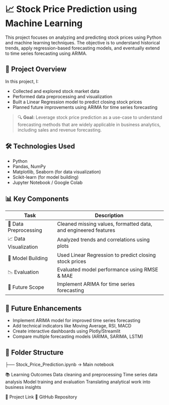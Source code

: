 # 📈 Stock Price Prediction using Machine Learning

This project focuses on analyzing and predicting stock prices using Python and machine learning techniques. The objective is to understand historical trends, apply regression-based forecasting models, and eventually extend to time series forecasting using ARIMA.

## 📂 Project Overview

In this project, I:
- Collected and explored stock market data
- Performed data preprocessing and visualization
- Built a Linear Regression model to predict closing stock prices
- Planned future improvements using ARIMA for time series forecasting

> 🔍 **Goal:** Leverage stock price prediction as a use-case to understand forecasting methods that are widely applicable in business analytics, including sales and revenue forecasting.

## 🛠️ Technologies Used
- Python  
- Pandas, NumPy  
- Matplotlib, Seaborn (for data visualization)  
- Scikit-learn (for model building)  
- Jupyter Notebook / Google Colab

## 📊 Key Components

| Task | Description |
|------|-------------|
| 📁 Data Preprocessing | Cleaned missing values, formatted data, and engineered features |
| 📈 Data Visualization | Analyzed trends and correlations using plots |
| 🔮 Model Building | Used Linear Regression to predict closing stock prices |
| 📉 Evaluation | Evaluated model performance using RMSE & MAE |
| 🧠 Future Scope | Implement ARIMA for time series forecasting |

## 📌 Future Enhancements
- Implement ARIMA model for improved time series forecasting  
- Add technical indicators like Moving Average, RSI, MACD  
- Create interactive dashboards using Plotly/Streamlit  
- Compare multiple forecasting models (ARIMA, SARIMA, LSTM)

## 📁 Folder Structure
├── Stock_Price_Prediction.ipynb → Main notebook

📚 Learning Outcomes
Data cleaning and preprocessing
Time series data analysis
Model training and evaluation
Translating analytical work into business insights

📎 Project Link
🔗 GitHub Repository
